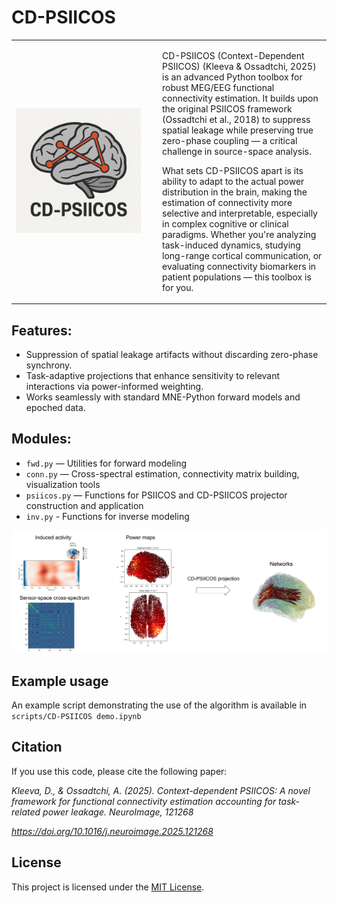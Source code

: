 # CD-PSIICOS

<table>
<tr>  
<td width="220">
  <img src="logo/cd-psiicos-logo.png" width="200"></td>
<td>

CD-PSIICOS (Context-Dependent PSIICOS) (Kleeva & Ossadtchi, 2025) is an advanced Python toolbox for robust MEG/EEG functional connectivity estimation. It builds upon the original PSIICOS framework (Ossadtchi et al., 2018) to suppress spatial leakage while preserving true zero-phase coupling — a critical challenge in source-space analysis.

What sets CD-PSIICOS apart is its ability to adapt to the actual power distribution in the brain, making the estimation of connectivity more selective and interpretable, especially in complex cognitive or clinical paradigms. Whether you're analyzing task-induced dynamics, studying long-range cortical communication, or evaluating connectivity biomarkers in patient populations — this toolbox is for you.
</td>
</tr>
</table>

## Features:
- Suppression of spatial leakage artifacts without discarding zero-phase synchrony.
- Task-adaptive projections that enhance sensitivity to relevant interactions via power-informed weighting.
- Works seamlessly with standard MNE-Python forward models and epoched data.

## Modules:
- `fwd.py` — Utilities for forward modeling
- `conn.py` — Cross-spectral estimation, connectivity matrix building, visualization tools
- `psiicos.py` — Functions for PSIICOS and CD-PSIICOS projector construction and application
- `inv.py` - Functions for inverse modeling

<p align="left">
  <img src="logo/cdpsiicos.png" alt="pipeline" width="700"/>
</p>


## Example usage
An example script demonstrating the use of the algorithm is available in `scripts/CD-PSIICOS demo.ipynb`

## Citation
If you use this code, please cite the following paper:

*Kleeva, D., & Ossadtchi, A. (2025). Context-dependent PSIICOS: A novel framework for functional connectivity estimation accounting for task-related power leakage. NeuroImage, 121268* 

*https://doi.org/10.1016/j.neuroimage.2025.121268* 

## License
This project is licensed under the [MIT License](./LICENSE).
